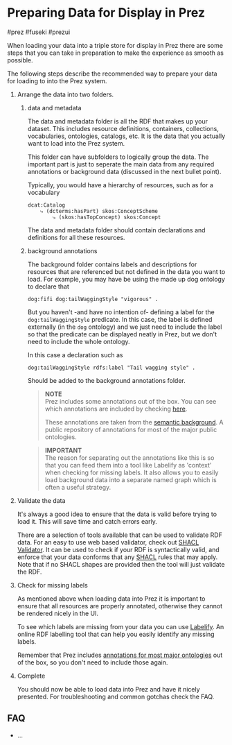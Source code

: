 # Preparing Data for Display in Prez

#prez #fuseki #prezui

When loading your data into a triple store for display in Prez there are some steps
that you can take in preparation to make the experience as smooth as possible.

The following steps describe the recommended way to prepare your data for loading to
into the Prez system.

1.  Arrange the data into two folders.

    1.  data and metadata

        The data and metadata folder is all the RDF that makes up your dataset. This includes
        resource definitions, containers, collections, vocabularies, ontologies, catalogs, etc.
        It is the data that you actually want to load into the Prez system.

        This folder can have subfolders to logically group the data. The important part
        is just to seperate the main data from any required annotations or background
        data (discussed in the next bullet point).

        Typically, you would have a hierarchy of resources, such as for a vocabulary

            dcat:Catalog
                ⤷ (dcterms:hasPart) skos:ConceptScheme
                    ⤷ (skos:hasTopConcept) skos:Concept

        The data and metadata folder should contain declarations and definitions for all
        these resources.

    2.  background annotations

        The background folder contains labels and descriptions for resources that are
        referenced but not defined in the data you want to load. For example, you may
        have be using the made up dog ontology to declare that

        ```turtle
        dog:fifi dog:tailWaggingStyle "vigorous" .
        ```

        But you haven't -and have no intention of- defining a label for the
        `dog:tailWaggingStyle` predicate. In this case, the label is defined
        externally (in the `dog` ontology) and we just need to include the label
        so that the predicate can be displayed neatly in Prez, but we don't need
        to include the whole ontology.

        In this case a declaration such as

        ```turtle
        dog:tailWaggingStyle rdfs:label "Tail wagging style" .
        ```

        Should be added to the background annotations folder.

        > **NOTE**  
        > Prez includes some annotations out of the box. You can see which annotations are
        > included by checking [here](https://github.com/RDFLib/prez/tree/main/prez/reference_data/annotations).
        >
        > These annotations are taken from the [semantic background](https://github.com/kurrawong/semantic-background/).
        > A public repository of annotations for most of the major public ontologies.

        > **IMPORTANT**  
        > The reason for separating out the annotations like this is so that you can
        > feed them into a tool like Labelify as 'context' when checking for missing
        > labels. It also allows you to easily load background data into a separate 
        > named graph which is often a useful strategy.

2.  Validate the data

    It's always a good idea to ensure that the data is valid before trying to load it. This
    will save time and catch errors early.

    There are a selection of tools available that can
    be used to validate RDF data. For an easy to use web based validator, check out [SHACL
    Validator](https://tools.dev.kurrawong.ai/validate). It can be used to check if your RDF
    is syntactically valid, and enforce that your data conforms that any
    [SHACL](https://www.w3.org/TR/shacl/) rules that may apply. Note that if no SHACL
    shapes are provided then the tool will just validate the RDF.

3.  Check for missing labels

    As mentioned above when loading data into Prez it is important to ensure that all
    resources are properly annotated, otherwise they cannot be rendered nicely in the UI.

    To see which labels are missing from your data you can use [Labelify](https://tools.dev.kurrawong.ai/labelify).
    An online RDF labelling tool that can help you easily identify any missing labels.

    Remember that Prez includes [annotations for most major ontologies](https://github.com/RDFLib/prez/tree/main/prez/reference_data/annotations)
    out of the box, so you don't need to include those again.


4. Complete

    You should now be able to load data into Prez and have it nicely presented. For
    troubleshooting and common gotchas check the FAQ.

## FAQ

- ...
